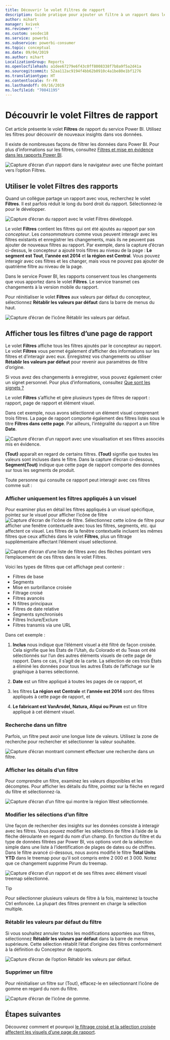 ```yaml
---
title: Découvrir le volet Filtres de rapport
description: Guide pratique pour ajouter un filtre à un rapport dans le service Power BI pour les consommateurs
author: mihart
manager: kvivek
ms.reviewer: ''
ms.custom: seodec18
ms.service: powerbi
ms.subservice: powerbi-consumer
ms.topic: conceptual
ms.date: 09/04/2019
ms.author: mihart
LocalizationGroup: Reports
ms.openlocfilehash: a1dee67279e6f43c0ff8008338f7b8a9f5a2d41a
ms.sourcegitcommit: 52aa112ac9194f4bb62b0910c4a1be80e1bf1276
ms.translationtype: HT
ms.contentlocale: fr-FR
ms.lasthandoff: 09/16/2019
ms.locfileid: "70841195"
---
```

# <a name="take-a-tour-of-the-report-filters-pane"></a>Découvrir le volet Filtres de rapport

Cet article présente le volet **Filtres** de rapport du service Power BI. Utilisez les filtres pour découvrir de nouveaux insights dans vos données.

Il existe de nombreuses façons de filtrer les données dans Power BI. Pour plus d’informations sur les filtres, consultez [Filtres et mise en évidence dans les rapports Power BI](../power-bi-reports-filters-and-highlighting.md).

![Capture d’écran d’un rapport dans le navigateur avec une flèche pointant vers l’option Filtres.](media/end-user-report-filter/power-bi-report.png)

## <a name="working-with-the-report-filters-pane"></a>Utiliser le volet Filtres des rapports

Quand un collègue partage un rapport avec vous, recherchez le volet **Filtres**. Il est parfois réduit le long du bord droit du rapport. Sélectionnez-le pour le développer.

![Capture d’écran du rapport avec le volet Filtres développé.](media/end-user-report-filter/power-bi-expand-filter-pane.png)

Le volet **Filtres** contient les filtres qui ont été ajoutés au rapport par son *concepteur*. Les *consommateurs* comme vous peuvent interagir avec les filtres existants et enregistrer les changements, mais ils ne peuvent pas ajouter de nouveaux filtres au rapport. Par exemple, dans la capture d’écran ci-dessus, le concepteur a ajouté trois filtres au niveau de la page : **Le segment est Tout**, **l’année est 2014** et **la région est Central**. Vous pouvez interagir avec ces filtres et les changer, mais vous ne pouvez pas ajouter de quatrième filtre au niveau de la page.

Dans le service Power BI, les rapports conservent tous les changements que vous apportez dans le volet **Filtres**. Le service transmet ces changements à la version mobile du rapport.

Pour réinitialiser le volet **Filtres** aux valeurs par défaut du concepteur, sélectionnez **Rétablir les valeurs par défaut** dans la barre de menus du haut.

![Capture d’écran de l’icône Rétablir les valeurs par défaut.](media/end-user-report-filter/power-bi-reset-icon.png) 

## <a name="view-all-the-filters-for-a-report-page"></a>Afficher tous les filtres d’une page de rapport

Le volet **Filtres** affiche tous les filtres ajoutés par le concepteur au rapport. Le volet **Filtres** vous permet également d’afficher des informations sur les filtres et d’interagir avec eux. Enregistrez vos changements ou utiliser **Rétablir les valeurs par défaut** pour revenir aux paramètres de filtre d’origine.

Si vous avez des changements à enregistrer, vous pouvez également créer un signet personnel. Pour plus d’informations, consultez [Que sont les signets ?](end-user-bookmarks.md)

Le volet **Filtres** s’affiche et gère plusieurs types de filtres de rapport : rapport, page de rapport et élément visuel.

Dans cet exemple, nous avons sélectionné un élément visuel comprenant trois filtres. La page de rapport comporte également des filtres listés sous le titre **Filtres dans cette page**. Par ailleurs, l’intégralité du rapport a un filtre **Date**.

![Capture d’écran d’un rapport avec une visualisation et ses filtres associés mis en évidence.](media/end-user-report-filter/power-bi-filters-pane.png)

**(Tout)** apparaît en regard de certains filtres. **(Tout)** signifie que toutes les valeurs sont incluses dans le filtre. Dans la capture d’écran ci-dessous, **Segment(Tout)** indique que cette page de rapport comporte des données sur tous les segments de produit. 

Toute personne qui consulte ce rapport peut interagir avec ces filtres comme suit :

### <a name="view-only-those-filters-applied-to-a-visual"></a>Afficher uniquement les filtres appliqués à un visuel

Pour examiner plus en détail les filtres appliqués à un visuel spécifique, pointez sur le visuel pour afficher l’icône de filtre ![Capture d’écran de l’icône de filtre](media/end-user-report-filter/power-bi-filter-icon.png). Sélectionnez cette icône de filtre pour afficher une fenêtre contextuelle avec tous les filtres, segments, etc. qui affectent ce visuel. Les filtres de la fenêtre contextuelle incluent les mêmes filtres que ceux affichés dans le volet **Filtres**, plus un filtrage supplémentaire affectant l’élément visuel sélectionné.

![Capture d’écran d’une liste de filtres avec des flèches pointant vers l’emplacement de ces filtres dans le volet Filtres.](media/end-user-report-filter/power-bi-hover-filters.png)

Voici les types de filtres que cet affichage peut contenir :

- Filtres de base
- Segments
- Mise en surbrillance croisée
- Filtrage croisé
- Filtres avancés
- N filtres principaux
- Filtres de date relative
- Segments synchronisés
- Filtres Inclure/Exclure
- Filtres transmis via une URL

Dans cet exemple :
1. **Inclus** nous indique que l’élément visuel a été filtré de façon croisée. Cela signifie que les États de l’Utah, du Colorado et du Texas ont été sélectionnés sur l’un des autres éléments visuels de cette page de rapport. Dans ce cas, il s’agit de la carte. La sélection de ces trois États a éliminé les données pour tous les autres États de l’affichage sur le graphique à barres sélectionné.  

1. **Date** est un filtre appliqué à toutes les pages de ce rapport, et

1. les filtres **La région est Centrale** et **l’année est 2014** sont des filtres appliqués à cette page de rapport, et

4. **Le fabricant est VanArsdel, Natura, Aliqui ou Pirum** est un filtre appliqué à cet élément visuel.


### <a name="search-in-a-filter"></a>Recherche dans un filtre

Parfois, un filtre peut avoir une longue liste de valeurs. Utilisez la zone de recherche pour rechercher et sélectionner la valeur souhaitée.

![Capture d’écran montrant comment effectuer une recherche dans un filtre.](media/end-user-report-filter/power-bi-search.png)

### <a name="display-filter-details"></a>Afficher les détails d’un filtre

Pour comprendre un filtre, examinez les valeurs disponibles et les décomptes.  Pour afficher les détails du filtre, pointez sur la flèche en regard du filtre et sélectionnez-la.
  
![Capture d’écran d’un filtre qui montre la région West sélectionnée.](media/end-user-report-filter/power-bi-filter-expand.png)

### <a name="change-filter-selections"></a>Modifier les sélections d’un filtre

Une façon de rechercher des insights sur les données consiste à interagir avec les filtres. Vous pouvez modifier les sélections de filtre à l’aide de la flèche déroulante en regard du nom d’un champ.  En fonction du filtre et du type de données filtrées par Power BI, vos options vont de la sélection simple dans une liste à l’identification de plages de dates ou de chiffres. Dans le filtre avancé ci-dessous, nous avons modifié le filtre **Total Units YTD** dans le treemap pour qu’il soit compris entre 2 000 et 3 000. Notez que ce changement supprime Pirum du treemap.
  
![Capture d’écran d’un rapport et de ses filtres avec élément visuel treemap sélectionné.](media/end-user-report-filter/power-bi-treemap-filters.png)

> [!TIP]
> Pour sélectionner plusieurs valeurs de filtre à la fois, maintenez la touche Ctrl enfoncée. La plupart des filtres prennent en charge la sélection multiple.

### <a name="reset-filter-to-default"></a>Rétablir les valeurs par défaut du filtre

Si vous souhaitez annuler toutes les modifications apportées aux filtres, sélectionnez **Rétablir les valeurs par défaut** dans la barre de menus supérieure.  Cette sélection rétablit l’état d’origine des filtres conformément à la définition du Concepteur de rapports.

![Capture d’écran de l’option Rétablir les valeurs par défaut.](media/end-user-report-filter/power-bi-reset-icon.png)

### <a name="clear-a-filter"></a>Supprimer un filtre

Pour réinitialiser un filtre sur (Tout), effacez-le en sélectionnant l’icône de gomme en regard du nom du filtre.

![Capture d’écran de l’icône de gomme.](media/end-user-report-filter/power-bi-eraser.png)
  
<!--  too much detail for consumers

## Types of filters: text field filters
### List mode
Ticking a checkbox either selects or deselects the value. The **All** checkbox can be used to toggle the state of all checkboxes on or off. The checkboxes represent all the available values for that field.  As you adjust the filter, the restatement updates to reflect your choices. 

![list mode filter](media/end-user-report-filter/power-bi-restatement-new.png)

Note how the restatement now says "is Mar, Apr or May".

### Advanced mode
Select **Advanced Filtering** to switch to advanced mode. Use the dropdown controls and text boxes to identify which fields to include. By choosing between **And** and **Or**, you can build complex filter expressions. Select the **Apply Filter** button when you've set the values you want.  

![advanced mode](media/end-user-report-filter/power-bi-advanced.png)

## Types of filters: numeric field filters
### List mode
If the values are finite, selecting the field name displays a list.  See **Text field filters** &gt; **List mode** above for help using checkboxes.   

### Advanced mode
If the values are infinite or represent a range, selecting the field name opens the advanced filter mode. Use the dropdown and text boxes to specify a range of values that you want to see. 

![advanced filter](media/end-user-report-filter/power-bi-dropdown-and-text.png)

By choosing between **And** and **Or**, you can build complex filter expressions. Select the **Apply Filter** button when you've set the values you want.

## Types of filters: date and time
### List mode
If the values are finite, selecting the field name displays a list.  See **Text field filters** &gt; **List mode** above for help using checkboxes.   

### Advanced mode
If the field values represent date or time, you can specify a start/end time when using Date/Time filters.  

![datetime filter](media/end-user-report-filter/pbi_date-time-filters.png)

-->

## <a name="next-steps"></a>Étapes suivantes

Découvrez comment et pourquoi [le filtrage croisé et la sélection croisée affectent les visuels d’une page de rapport](end-user-interactions.md).